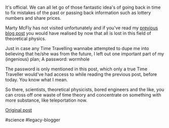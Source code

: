 <!--
date: '2010-04-01'
published: true
slug: 2010-04-breaking-news-time-travel-theories
time_to_read: 5
title: 'BREAKING NEWS: Time Travel theories disproved in simple blog experiment.'
-->

It's official. We can all let go of those fantastic idea's of going back in time to fix mistakes of the past or passing back information such as lottery numbers and share prices.  
  
Marty McFly has not visited unfortunately and if you've read my [previous blog post](http://www.yusufk.za.net/?p=506) you would have realised by now that all is lost in this field of theoretical physics.  
  
Just in case any Time Travelling wannabe attempted to dupe me into believing that he/she was from the future, I left out one important part of my (ingenious) plan; A password: wormhole  
  
The password is only mentioned in this post, which only a true Time Traveller would've had access to while reading the previous post, before today. You know what I mean.  
  
So there, scientists, theoretical physicists, bored engineers and the like, you can cross off one waste of time theory and concentrate on something with more substance, like teleportation now.

[Original post](https://ysfk.blogspot.com/2010/04/breaking-news-time-travel-theories.html)

#science #legacy-blogger 